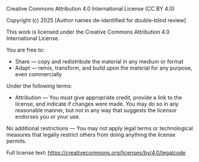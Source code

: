 Creative Commons Attribution 4.0 International License (CC BY 4.0)

Copyright (c) 2025 [Author names de-identified for double-blind review]

This work is licensed under the Creative Commons Attribution 4.0 International License.

You are free to:
- Share — copy and redistribute the material in any medium or format
- Adapt — remix, transform, and build upon the material for any purpose, even commercially

Under the following terms:
- Attribution — You must give appropriate credit, provide a link to the license, and indicate if changes were made. You may do so in any reasonable manner, but not in any way that suggests the licensor endorses you or your use.

No additional restrictions — You may not apply legal terms or technological measures that legally restrict others from doing anything the license permits.

Full license text: https://creativecommons.org/licenses/by/4.0/legalcode
